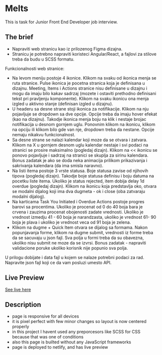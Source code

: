 # Melts

This is task for Junior Front End Developer job interview.

## The brief

- Napraviti web stranicu kao iz prilozenog Figma dizajna.
- Stranicu je potrebno napraviti koristeci Angular/React, a fajlovi za stilove treba da budu u SCSS formatu.

Funkcionalnosti web stranice:

- Na levom meniju postoje 4 ikonice. Klikom na svaku od ikonica menja se ruta stranice. Pulse ikonica je pocetna stranica koja je definisana u dizajnu.
  Meeting, Items i Actions stranice nisu definisane u dizajnu i mogu da imaju bilo kakav sadrzaj (mozete i ostaviti prethodno definisani tekst pri pravljenju komponente).
  Klikom na svaku ikonicu ona menja izgled u aktivno stanje (definisan izgled u dizajnu).
- U headeru sa desne strane stoji ikonica za notifikacije. Klikom na nju pojavljuje se dropdown sa dve opcije. Opcije treba da imaju hover efekat (kao na dizajnu).
  Takodje ikonica menja boju na klik i nestaje brojac notifikacija u desnom gornjem uglu.
  Ponovnim klikom na ikonicu, klikom na opciju ili klikom bilo gde van nje, dropdown treba da nestane. Opcije nemaju nikakvu funkcionalnost.
- Sa desne strane se nalazi kalendar koji moze da se otvara i zatvara. Klikom na X u gornjem desnom uglu kalendar nestaje i svi podaci na stranici se prosire maksimalno (pogledaj dizajn).
  Klikom na << ikonicu se ponovo pojavljuje i sadrzaj na stranici se skuplja za sirinu kalendara. Bonus zadatak je ako se doda neka animacija prilikom prikazivanja i sakrivanja kalendara (da ima smisla naravno).
- Na listi itema postoje 3 vrste statusa. Boje statusa zavise od njihovih tipova (pogledaj dizajn). Takodje boje statusa definisu i boju datuma na pocetku liste itema. Ukoliko
  je status rejected, item dobija delay 1d overdue (pogledaj dizajn). Klikom na ikonicu koja predstavlja oko, otvara se modalni dijalog koji ima dva dugmeta - ok i close (oba zatvaraju modalni dijalog).
- Na karticama Task You Initiated i Overdue Actions postoje progres barovi sa procentima. Ukoliko je procenat od 0 do 40 boja bara je crvena i zauzima procenat obojenosti zadate vrednosti. Ukoliko je vrednost
  izmedju 41 - 60 boja je narandzasta, ukoliko je vrednost 61- 90 boja je plava i ukoliko je vrednost veca od 91 boja je zelena.
- Klikom na dugme + Quick Item otvara se dijalog sa formama. Nakon popunjavanja forme, klikom na dugme submit, vrednosti iz forme treba da se sacuvaju u json fajl. Sva polja u formi treba da su obavezna, ukoliko nisu submit ne moze da se izvrsi.
  Bonus zadatak - napraviti validacione poruke ukoliko korisnik nije popunio sva polja.

U prilogu dobijate i data fajl u kojem se nalaze potrebni podaci za rad. Napravite json fajl koji ce da vam posluzi umesto API.

## Live Preview

[See live here](https://)

## Description

- page is responsive for all devices
- it is pixel perfect with few minor changes so layout is now centered properly
- in this project I havent used any preporcesors like SCSS for CSS because that was one of conditions
- also this page is builted without any JavaScript frameworks
- page is deployed to netlify, and has live preview
